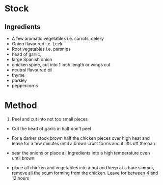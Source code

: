 # Stock
## Ingredients
* A few aromatic vegetables i.e. carrots, celery
* Onion flavoured i.e. Leek
* Root vegetables i.e. parsnips
* head of garlic,
* large Spanish onion
* chicken spine, cut into 1 inch length or wings cut
* neutral flavoured oil
* thyme
* parsley
* peppercorns

# Method
1. Peel and cut into not too small pieces

* Cut the head of garlic in half don't peel

* For a darker stock brown half the chicken pieces over high heat and leave for a few minutes until a brown crust forms and it lifts off the pan  

* sear the onions or place all Ingredients into a high temperature oven until brown

* place all chicken and vegetables into a pot and keep at a bare simmer, remove all the scum forming from the chicken. Leave for between 4 and 12 hours
